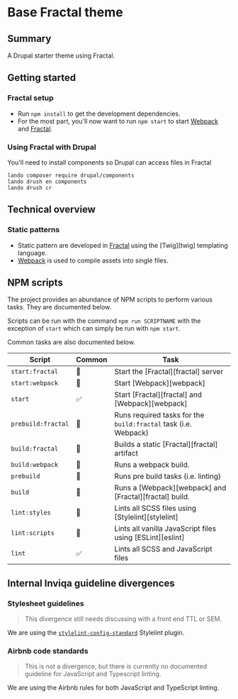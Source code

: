 # Base Fractal theme

## Summary
A Drupal starter theme using Fractal.

## Getting started
### Fractal setup
* Run `npm install` to get the development dependencies.
* For the most part, you'll now want to run `npm start` to start
  [Webpack](https://webpack.js.org/) and [Fractal](https://fractal.build/).

### Using Fractal with Drupal 
You'll need to install components so Drupal can access files in Fractal
```
lando composer require drupal/components
lando drush en components
lando drush cr
```

## Technical overview

### Static patterns

* Static pattern are developed in [Fractal](https://fractal.build/) using the
  [Twig][twig] templating language.
* [Webpack](https://webpack.js.org/) is used to compile assets into single files.


## NPM scripts

The project provides an abundance of NPM scripts to perform various tasks. They
are documented below.

Scripts can be run with the command `npm run SCRIPTNAME` with the exception of
`start` which can simply be run with `npm start`.

Common tasks are also documented below.

| Script              | Common | Task |
|-                    | -  |-  |
| `start:fractal`     | 🚫 | Start the [Fractal][fractal] server |
| `start:webpack`     | 🚫 | Start [Webpack][webpack] |
| `start`             | ✅ | Start [Fractal][fractal] and [Webpack][webpack] |
| `prebuild:fractal`  | 🚫 | Runs required tasks for the `build:fractal` task (i.e. Webpack) |
| `build:fractal`     | 🚫 | Builds a static [Fractal][fractal] artifact |
| `build:webpack`     | 🚫 | Runs a webpack build. |
| `prebuild`          | 🚫 | Runs pre build tasks (i.e. linting) |
| `build`             | 🚫 | Runs a [Webpack][webpack] and [Fractal][fractal] build. |
| `lint:styles`       | 🚫 | Lints all SCSS files using [Stylelint][stylelint] |
| `lint:scripts`      | 🚫 | Lints all vanilla JavaScript files using [ESLint][eslint] |
| `lint`              | ✅ | Lints all SCSS and JavaScript files |

## Internal Inviqa guideline divergences

### Stylesheet guidelines
> This divergence still needs discussing with a front end TTL or SEM.

We are using the [`stylelint-config-standard`](https://github.com/stylelint/stylelint-config-standard) Stylelint
plugin.

### Airbnb code standards

> This is not a divergence, but there is currently no documented guideline for
> JavaScript and Typescript linting.

We are using the Airbnb rules for both JavaScript and TypeScript linting.
